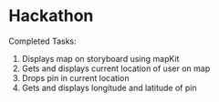 # Hackathon

Completed Tasks:
1) Displays map on storyboard using mapKit
2) Gets and displays current location of user on map
3) Drops pin in current location
4) Gets and displays longitude and latitude of pin


